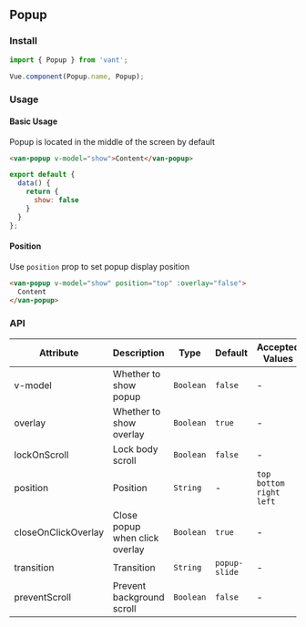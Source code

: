 ## Popup

### Install
``` javascript
import { Popup } from 'vant';

Vue.component(Popup.name, Popup);
```

### Usage

#### Basic Usage
Popup is located in the middle of the screen by default

```html
<van-popup v-model="show">Content</van-popup>
```

```javascript
export default {
  data() {
    return {
      show: false
    }
  }
};
```

#### Position
Use `position` prop to set popup display position

```html
<van-popup v-model="show" position="top" :overlay="false">
  Content
</van-popup>
```

### API

| Attribute | Description | Type | Default | Accepted Values |
|-----------|-----------|-----------|-------------|-------------|
| v-model | Whether to show popup | `Boolean` | `false` | - |
| overlay | Whether to show overlay | `Boolean` | `true` | - |
| lockOnScroll | Lock body scroll | `Boolean` | `false` | - |
| position | Position | `String` | - | `top` `bottom` `right` `left` |
| closeOnClickOverlay | Close popup when click overlay | `Boolean` | `true` | - |
| transition | Transition | `String` | `popup-slide` | - |
| preventScroll | Prevent background scroll | `Boolean` | `false` | - |
